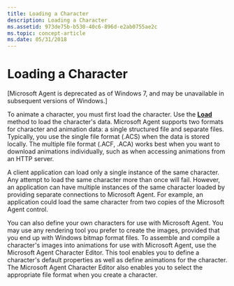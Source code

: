 ```yaml
---
title: Loading a Character
description: Loading a Character
ms.assetid: 973de75b-b530-40c6-896d-e2ab0755ae2c
ms.topic: concept-article
ms.date: 05/31/2018
---
```


# Loading a Character

\[Microsoft Agent is deprecated as of Windows 7, and may be unavailable in subsequent versions of Windows.\]

To animate a character, you must first load the character. Use the [**Load**](load-method.md) method to load the character's data. Microsoft Agent supports two formats for character and animation data: a single structured file and separate files. Typically, you use the single file format (.ACS) when the data is stored locally. The multiple file format (.ACF, .ACA) works best when you want to download animations individually, such as when accessing animations from an HTTP server.

A client application can load only a single instance of the same character. Any attempt to load the same character more than once will fail. However, an application can have multiple instances of the same character loaded by providing separate connections to Microsoft Agent. For example, an application could load the same character from two copies of the Microsoft Agent control.

You can also define your own characters for use with Microsoft Agent. You may use any rendering tool you prefer to create the images, provided that you end up with Windows bitmap format files. To assemble and compile a character's images into animations for use with Microsoft Agent, use the Microsoft Agent Character Editor. This tool enables you to define a character's default properties as well as define animations for the character. The Microsoft Agent Character Editor also enables you to select the appropriate file format when you create a character.

 

 




